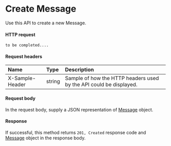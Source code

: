 # Create Message

Use this API to create a new Message.
#### HTTP request
```http
to be completed....
```
#### Request headers
| Name       | Type | Description|
|:---------------|:--------|:----------|
| X-Sample-Header  | string  | Sample of how the HTTP headers used by the API could be displayed.|

#### Request body
In the request body, supply a JSON representation of [Message](../resources/message.md) object.


#### Response
If successful, this method returns `201, Created` response code and [Message](../resources/message.md) object in the response body.
